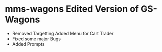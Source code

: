 # mms-wagons Edited Version of GS-Wagons 
- Removed Targetting Added Menu for Cart Trader
- Fixed some major Bugs
- Added Prompts
  
